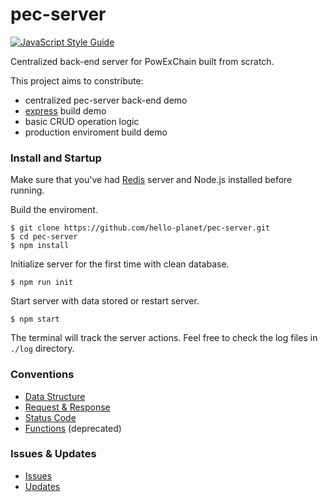 # pec-server

[![JavaScript Style Guide][js-style-image ]][js-style-url]

Centralized back-end server for PowExChain built from scratch.

This project aims to constribute:

* centralized pec-server back-end demo
* [express](http://www.expressjs.com/) build demo
* basic CRUD operation logic
* production enviroment build demo

### Install and Startup
Make sure that you've had [Redis](https://redis.io/) server and Node.js installed before running.

Build the enviroment.

```shell
$ git clone https://github.com/hello-planet/pec-server.git
$ cd pec-server
$ npm install
```
Initialize server for the first time with clean database.
```shell
$ npm run init
```
Start server with data stored or restart server.
```shell
$ npm start
```
The terminal will track the server actions. Feel free to check the log files in `./log` directory. 

### Conventions

* [Data Structure](doc/data.md)
* [Request & Response](doc/req\&res.md)
* [Status Code](doc/status.md)
* [Functions](doc/func.md) (deprecated)

### Issues & Updates

* [Issues](doc/issue\&update.md#issues)
* [Updates](doc/issue\&update.md#updates)

[js-style-image ]: https://img.shields.io/badge/code_style-standard-brightgreen.svg
[js-style-url]: https://standardjs.com